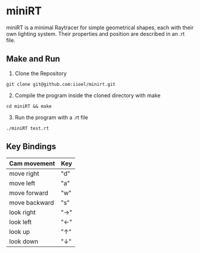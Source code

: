 # miniRT

miniRT is a minimal Raytracer for simple geometrical shapes, each with their own lighting system. Their properties and position are described in an .rt file.

## Make and Run

1. Clone the Repository
```
git clone git@github.com:iioel/minirt.git
```
2. Compile the program inside the cloned directory with make
```
cd miniRT && make
```
3. Run the program with a .rt file
```
./miniRT test.rt
```

## Key Bindings

|   **Cam movement** | Key |
| -------------------|-----|
| move right         | "d" |
| move left          | "a" |
| move forward       | "w" |
| move backward      | "s" |
| look right         | "→" |
| look left          | "←" |
| look up            | "↑" |
| look down          | "↓" |
